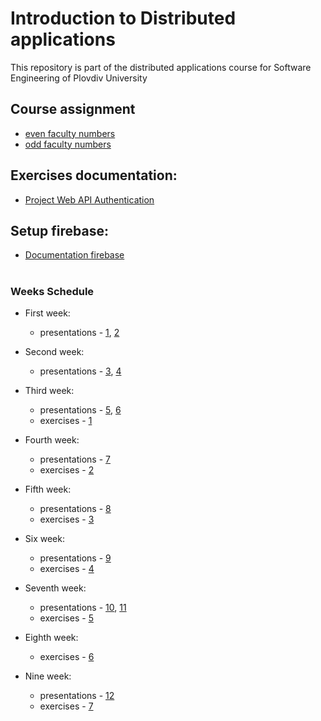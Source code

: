 # Introduction to Distributed applications
This repository is part of the distributed applications course for Software Engineering of Plovdiv University



## Course assignment
* [even faculty numbers](https://github.com/pkyurkchiev/distributed-applications-for-se/tree/master/tasks/task_even.md)
* [odd faculty numbers](https://github.com/pkyurkchiev/distributed-applications-for-se/tree/master/tasks/task_odd.md)


## Exercises documentation:
* [Project Web API Authentication](https://github.com/pkyurkchiev/distributed-applications-for-se/tree/master/documentations/project-authentication.md)


## Setup firebase:
* [Documentation firebase](https://github.com/pkyurkchiev/distributed-applications-for-se/tree/master/documentations/setup-firebase.md)


#
### Weeks Schedule

* First week: 
  * presentations - [1](https://github.com/pkyurkchiev/distributed-applications-for-se/tree/master/presentations/Lecture-01.pdf), [2](https://github.com/pkyurkchiev/distributed-applications-for-se/tree/master/presentations/Lecture-02.pdf)
  
* Second week:
  * presentations - [3](https://github.com/pkyurkchiev/distributed-applications-for-se/tree/master/presentations/Lecture-03.pdf), [4](https://github.com/pkyurkchiev/distributed-applications-for-se/tree/master/presentations/Lecture-04.pdf)
 
* Third week:
  * presentations - [5](https://github.com/pkyurkchiev/distributed-applications-for-se/tree/master/presentations/Lecture-05.pdf), [6](https://github.com/pkyurkchiev/distributed-applications-for-se/tree/master/presentations/Lecture-06.pdf)
  * exercises - [1](https://github.com/pkyurkchiev/distributed-applications-for-se/tree/master/exercises/01)

* Fourth week:
  * presentations - [7](https://github.com/pkyurkchiev/distributed-applications-for-se/tree/master/presentations/Lecture-07.pdf)
  * exercises - [2](https://github.com/pkyurkchiev/distributed-applications-for-se/tree/master/exercises/02)

* Fifth week:
  * presentations - [8](https://github.com/pkyurkchiev/distributed-applications-for-se/tree/master/presentations/Lecture-08.pdf)
  * exercises - [3](https://github.com/pkyurkchiev/distributed-applications-for-se/tree/master/exercises/03)

* Six week:
  * presentations - [9](https://github.com/pkyurkchiev/distributed-applications-for-se/tree/master/presentations/Lecture-09.pdf)
  * exercises - [4](https://github.com/pkyurkchiev/distributed-applications-for-se/tree/master/exercises/04)

* Seventh week:
  * presentations - [10](https://github.com/pkyurkchiev/distributed-applications-for-se/tree/master/presentations/Lecture-10.pdf), [11](https://github.com/pkyurkchiev/distributed-applications-for-se/tree/master/presentations/Lecture-11.pdf)
  * exercises - [5](https://github.com/pkyurkchiev/distributed-applications-for-se/tree/master/exercises/05)

* Eighth week:  
  * exercises - [6](https://github.com/pkyurkchiev/distributed-applications-for-se/tree/master/exercises/06)
  
* Nine week:  
  * presentations - [12](https://github.com/pkyurkchiev/distributed-applications-for-se/tree/master/presentations/Lecture-12.pdf)
  * exercises - [7](https://github.com/pkyurkchiev/distributed-applications-for-se/tree/master/exercises/07)
